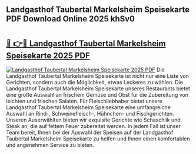 ## Landgasthof Taubertal Markelsheim Speisekarte PDF Download Online 2025 khSv0

# <h2><a href="http://gca4dya.nevu.top/?p=Landgasthof+Taubertal+Markelsheim+Speisekarte">🔗 👉🔴 Landgasthof Taubertal Markelsheim Speisekarte 2025 PDF</a></h2>

[![Landgasthof Taubertal Markelsheim Speisekarte 2025 PDF](https://i.imgur.com/dBaPXMq.png)](http://gca4dya.nevu.top/?p=Landgasthof+Taubertal+Markelsheim+Speisekarte)
Die Landgasthof Taubertal Markelsheim Speisekarte ist nicht nur eine Liste von Gerichten, sondern auch die Möglichkeit, etwas Leckeres zu wählen. Die Landgasthof Taubertal Markelsheim Speisekarte unseres Restaurants bietet eine große Auswahl an frischem Gemüse und Obst für die Zubereitung von leichten und frischen Salaten. Für Fleischliebhaber bietet unsere Landgasthof Taubertal Markelsheim Speisekarte eine umfangreiche Auswahl an Rind-, Schweinefleisch-, Hühnchen- und Fischgerichten. Unseren Auserwählten bieten wir exquisite Gerichte wie Schaschlik und Steak an, die auf fettem Feuer zubereitet werden. In jedem Fall ist unser Team bereit, Ihnen bei der Auswahl der Speisen auf der Landgasthof Taubertal Markelsheim Speisekarte zu helfen und Ihnen einen komfortablen und angenehmen Service zu bieten.

